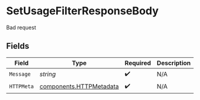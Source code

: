 # SetUsageFilterResponseBody

Bad request


## Fields

| Field                                                              | Type                                                               | Required                                                           | Description                                                        |
| ------------------------------------------------------------------ | ------------------------------------------------------------------ | ------------------------------------------------------------------ | ------------------------------------------------------------------ |
| `Message`                                                          | *string*                                                           | :heavy_check_mark:                                                 | N/A                                                                |
| `HTTPMeta`                                                         | [components.HTTPMetadata](../../models/components/httpmetadata.md) | :heavy_check_mark:                                                 | N/A                                                                |